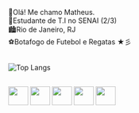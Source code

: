 <html>
  
👋Olá! Me chamo Matheus.</br>
🏫Estudante de T.I no SENAI (2/3)</br>
🏙️Rio de Janeiro, RJ</br>
⚽Botafogo de Futebol e Regatas ★彡</br>

##
  ![Top Langs](https://github-readme-stats.vercel.app/api/top-langs/?username=matheusnicacio1507&layout=compact) 
##
  
  <div style = "display: inline_block">
    <img align= "center" height="38" width="40" src="https://cdn.jsdelivr.net/gh/devicons/devicon/icons/python/python-original.svg" />
    <img align= "center" height="38" width="40" src="https://cdn.jsdelivr.net/gh/devicons/devicon/icons/html5/html5-original.svg" />
    <img align= "center" height="38" width="40" src="https://cdn.jsdelivr.net/gh/devicons/devicon/icons/css3/css3-original.svg" />
    <img align= "center" height="38" width="40" src="https://cdn.jsdelivr.net/gh/devicons/devicon/icons/git/git-original.svg" />
    <img align= "center" height="38" width="40" src="https://cdn.jsdelivr.net/gh/devicons/devicon/icons/mysql/mysql-original.svg" />
    <div data-iframe-width="150" data-iframe-height="270" data-share-badge-id="bc95d2ef-260f-4ee6-a45d-fc5bb7517cc0" data-share-badge-host="https://www.credly.com"></div><script type="text/javascript" async src="//cdn.credly.com/assets/utilities/embed.js"></script>
  </div>
  
##

</html>
